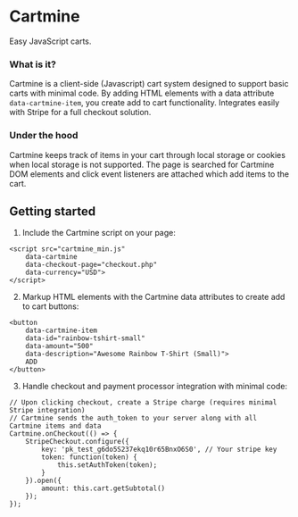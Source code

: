 # Cartmine
Easy JavaScript carts.

### What is it?
Cartmine is a client-side (Javascript) cart system designed to support basic carts with minimal code.
By adding HTML elements with a data attribute `data-cartmine-item`, you create add to cart functionality.
Integrates easily with Stripe for a full checkout solution.

### Under the hood
Cartmine keeps track of items in your cart through local storage or cookies when local storage is not supported.
The page is searched for Cartmine DOM elements and click event listeners are attached which add items to the cart.

## Getting started
1. Include the Cartmine script on your page:

```
<script src="cartmine_min.js"
    data-cartmine
    data-checkout-page="checkout.php"
    data-currency="USD">
</script>
```

2. Markup HTML elements with the Cartmine data attributes to create add to cart buttons:

```
<button
    data-cartmine-item
    data-id="rainbow-tshirt-small"
    data-amount="500"
    data-description="Awesome Rainbow T-Shirt (Small)">
    ADD
</button>
```

3. Handle checkout and payment processor integration with minimal code:

```
// Upon clicking checkout, create a Stripe charge (requires minimal Stripe integration)
// Cartmine sends the auth_token to your server along with all Cartmine items and data
Cartmine.onCheckout(() => {
    StripeCheckout.configure({
        key: 'pk_test_g6do5S237ekq10r65BnxO6S0', // Your stripe key
        token: function(token) {
            this.setAuthToken(token);
        }
    }).open({
        amount: this.cart.getSubtotal()
    });
});
```
